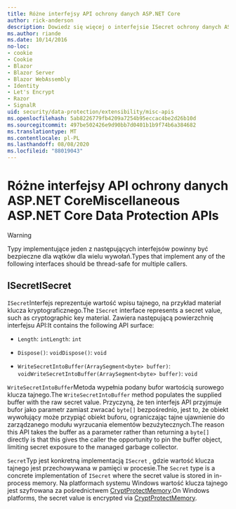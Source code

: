 ```yaml
---
title: Różne interfejsy API ochrony danych ASP.NET Core
author: rick-anderson
description: Dowiedz się więcej o interfejsie ISecret ochrony danych ASP.NET Core.
ms.author: riande
ms.date: 10/14/2016
no-loc:
- cookie
- Cookie
- Blazor
- Blazor Server
- Blazor WebAssembly
- Identity
- Let's Encrypt
- Razor
- SignalR
uid: security/data-protection/extensibility/misc-apis
ms.openlocfilehash: 5ab8226779fb4209a7254b95eccac4be2d26b10d
ms.sourcegitcommit: 497be502426e9d90bb7d0401b1b9f74b6a384682
ms.translationtype: MT
ms.contentlocale: pl-PL
ms.lasthandoff: 08/08/2020
ms.locfileid: "88019043"
---
```

# <a name="miscellaneous-aspnet-core-data-protection-apis"></a><span data-ttu-id="d6257-103">Różne interfejsy API ochrony danych ASP.NET Core</span><span class="sxs-lookup"><span data-stu-id="d6257-103">Miscellaneous ASP.NET Core Data Protection APIs</span></span>

<a name="data-protection-extensibility-mics-apis"></a>

>[!WARNING]
> <span data-ttu-id="d6257-104">Typy implementujące jeden z następujących interfejsów powinny być bezpieczne dla wątków dla wielu wywołań.</span><span class="sxs-lookup"><span data-stu-id="d6257-104">Types that implement any of the following interfaces should be thread-safe for multiple callers.</span></span>

## <a name="isecret"></a><span data-ttu-id="d6257-105">ISecret</span><span class="sxs-lookup"><span data-stu-id="d6257-105">ISecret</span></span>

<span data-ttu-id="d6257-106">`ISecret`Interfejs reprezentuje wartość wpisu tajnego, na przykład materiał klucza kryptograficznego.</span><span class="sxs-lookup"><span data-stu-id="d6257-106">The `ISecret` interface represents a secret value, such as cryptographic key material.</span></span> <span data-ttu-id="d6257-107">Zawiera następującą powierzchnię interfejsu API:</span><span class="sxs-lookup"><span data-stu-id="d6257-107">It contains the following API surface:</span></span>

* <span data-ttu-id="d6257-108">`Length`: `int`</span><span class="sxs-lookup"><span data-stu-id="d6257-108">`Length`: `int`</span></span>

* <span data-ttu-id="d6257-109">`Dispose()`: `void`</span><span class="sxs-lookup"><span data-stu-id="d6257-109">`Dispose()`: `void`</span></span>

* <span data-ttu-id="d6257-110">`WriteSecretIntoBuffer(ArraySegment<byte> buffer)`: `void`</span><span class="sxs-lookup"><span data-stu-id="d6257-110">`WriteSecretIntoBuffer(ArraySegment<byte> buffer)`: `void`</span></span>

<span data-ttu-id="d6257-111">`WriteSecretIntoBuffer`Metoda wypełnia podany bufor wartością surowego klucza tajnego.</span><span class="sxs-lookup"><span data-stu-id="d6257-111">The `WriteSecretIntoBuffer` method populates the supplied buffer with the raw secret value.</span></span> <span data-ttu-id="d6257-112">Przyczyną, że ten interfejs API przyjmuje bufor jako parametr zamiast zwracać `byte[]` bezpośrednio, jest to, że obiekt wywołujący może przypiąć obiekt buforu, ograniczając tajne ujawnienie do zarządzanego modułu wyrzucania elementów bezużytecznych.</span><span class="sxs-lookup"><span data-stu-id="d6257-112">The reason this API takes the buffer as a parameter rather than returning a `byte[]` directly is that this gives the caller the opportunity to pin the buffer object, limiting secret exposure to the managed garbage collector.</span></span>

<span data-ttu-id="d6257-113">`Secret`Typ jest konkretną implementacją `ISecret` , gdzie wartość klucza tajnego jest przechowywana w pamięci w procesie.</span><span class="sxs-lookup"><span data-stu-id="d6257-113">The `Secret` type is a concrete implementation of `ISecret` where the secret value is stored in in-process memory.</span></span> <span data-ttu-id="d6257-114">Na platformach systemu Windows wartość klucza tajnego jest szyfrowana za pośrednictwem [CryptProtectMemory](/windows/win32/api/dpapi/nf-dpapi-cryptprotectmemory).</span><span class="sxs-lookup"><span data-stu-id="d6257-114">On Windows platforms, the secret value is encrypted via [CryptProtectMemory](/windows/win32/api/dpapi/nf-dpapi-cryptprotectmemory).</span></span>

